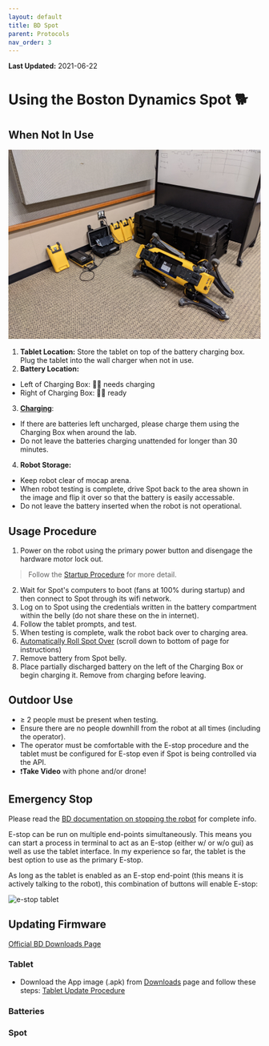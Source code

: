 ```yaml
---
layout: default
title: BD Spot
parent: Protocols
nav_order: 3
---
```

**Last Updated:** 2021-06-22

# Using the Boston Dynamics Spot 🐕


## When Not In Use

![spot resting](../assets/imgs/spot_tut/spot_resting.jpg)

1. **Tablet Location:** Store the tablet on top of the battery charging box. Plug the tablet into the wall charger when not in use.
2. **Battery Location:**
  - Left of Charging Box: 🔋❌ needs charging
  - Right of Charging Box: 🔋✅ ready
3. **[Charging](https://support.bostondynamics.com/s/article/Spot-Charging-Configurations)**: 
  - If there are batteries left uncharged, please charge them using the Charging Box when around the lab.
  - Do not leave the batteries charging unattended for longer than 30 minutes.
4. **Robot Storage:**
  - Keep robot clear of mocap arena.
  - When robot testing is complete, drive Spot back to the area shown in the image and flip it over so that the battery is easily accessable.
  - Do not leave the battery inserted when the robot is not operational.
  
## Usage Procedure
1. Power on the robot using the primary power button and disengage the hardware motor lock out. 
 > Follow the [Startup Procedure](https://support.bostondynamics.com/s/article/Startup-Procedure) for more detail.
2. Wait for Spot's computers to boot (fans at 100% during startup) and then connect to Spot through its wifi network.
3. Log on to Spot using the credentials written in the battery compartment within the belly (do not share these on the in internet).
4. Follow the tablet prompts, and test.
5. When testing is complete, walk the robot back over to charging area.
6. [Automatically Roll Spot Over](https://support.bostondynamics.com/s/article/Rolling-Spot-over) (scroll down to bottom of page for instructions)
7. Remove battery from Spot belly.
8. Place partially discharged battery on the left of the Charging Box or begin charging it. Remove from charging before leaving.

## Outdoor Use
- ≥ 2 people must be present when testing.
- Ensure there are no people downhill from the robot at all times (including the operator).
- The operator must be comfortable with the E-stop procedure and the tablet must be configured for E-stop even if Spot is being controlled via the API.
- ❗**Take Video** with phone and/or drone!

## Emergency Stop
Please read the [BD documentation on stopping the robot](https://support.bostondynamics.com/s/article/Stopping-the-robot) for complete info.

E-stop can be run on multiple end-points simultaneously. This means you can start a process in terminal to act as an E-stop (either w/ or w/o gui) as well as use the tablet interface. In my experience so far, the tablet is the best option to use as the primary E-stop.

As long as the tablet is enabled as an E-stop end-point (this means it is actively talking to the robot), this combination of buttons will enable E-stop:

![e-stop tablet](https://support.bostondynamics.com/servlet/rtaImage?eid=ka04X000001LvGq&feoid=00N6g00000RYCWq&refid=0EM4X00000265SU)


## Updating Firmware
[Official BD Downloads Page](https://support.bostondynamics.com/s/downloads)

### Tablet
- Download the App image (.apk) from [Downloads](https://support.bostondynamics.com/s/downloads) page and follow these steps: 
[Tablet Update Procedure](https://support.bostondynamics.com/s/article/Updating-the-Spot-system-software)
### Batteries
### Spot

